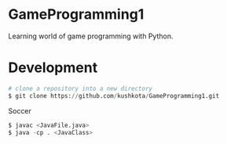 # GameProgramming1
Learning world of game programming with Python.

# Development

```python
# clone a repository into a new directory
$ git clone https://github.com/kushkota/GameProgramming1.git
```

Soccer
```python
$ javac <JavaFile.java>
$ java -cp . <JavaClass>
```


